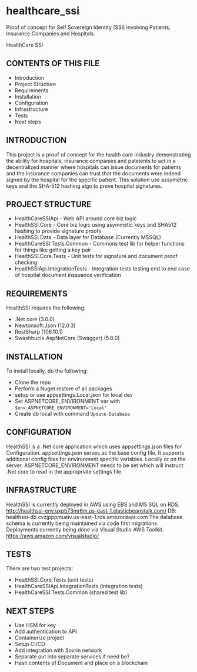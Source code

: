 # healthcare_ssi
Proof of concept for Self Sovereign Identity (SSI) involving Patients, Insurance Companies and Hospitals.

HealthCare SSI

CONTENTS OF THIS FILE
---------------------
   
 * Introduction
 * Project Structure
 * Requirements
 * Installation
 * Configuration
 * Infrastructure
 * Tests
 * Next steps

 INTRODUCTION
------------

This project is a proof of concept for the health care industry
demonstrating the ability for hospitals, insurance companies 
and pateients to act in a decentralized manner where hospitals
can issue documents for patients and the insurance companies 
can trust that the documents were indeed signed by the hospital
for the specific patient. This solution use assymetric keys
and the SHA-512 hashing algo to prove hospital signatures.

 PROJECT STRUCTURE
------------

* HealthCareSSIApi - Web API around core biz logic
* HealthSSI.Core - Core biz logic using asymmetic keys and SHA512 hashing to provide signature proofs
* HealthSSI.Data - Data layer for Database (Currently MSSQL)
* HealthCareSSI.Tests.Common - Commons test lib for helper functions for things like getting a key pair
* HealthSSI.Core.Tests - Unit tests for signature and document proof checking
* HealthSSIApi.IntegrationTests - Integration tests testing end to end case of hospital document inssuance verification

 REQUIREMENTS
------------

HealthSSI requires the following:
* .Net core (3.0.0)
* Newtonsoft.Json (12.0.3)
* RestSharp (106.10.1)
* Swashbucle.AspNetCore (Swagger) (5.0.0)

 INSTALLATION
------------

To install locally, do the following:
* Clone the repo
* Perform a Nuget restore of all packages
* setup or use appsettings.Local.json for local dev
* Set ASPNETCORE_ENVIRONMENT var with `$env:ASPNETCORE_ENVIRONMENT='Local'`
* Create db local with command `Update-Database`

 CONFIGURATION
------------

HealthSSI is a .Net core application which uses appsettings.json files
for Configuration. appsettings.json serves as the base config file. It 
supports additional config files for environment specific variables.
Locally or on the server, ASPNETCORE_ENVIRONMENT needs to be set 
which will instruct .Net core to read in the appropriate settings file.

 INFRASTRUCTURE
------------

HealthSSI is currently deployed in AWS using EBS and MS SQL on RDS. 
http://healthssi-env.uxpb73mr6m.us-east-1.elasticbeanstalk.com/
DB: healthssi-db.cvzjpppmueiv.us-east-1.rds.amazonaws.com
The database schema is currently being maintained via code first migrations.
Deployments currently being done via Visual Studio AWS Toolkit.
https://aws.amazon.com/visualstudio/

 TESTS
------------

There are two test projects: 
* HealthSSI.Core.Tests (unit tests)
* HealthCareSSIApi.IntegrationTests (integration tests)
* HealthCareSSI.Tests.Common (shared test lib)

 NEXT STEPS
------------

* Use HSM for key 
* Add authentication to API
* Containerize project
* Setup CI/CD
* Add integration with Sovrin network
* Separate out into separate services if need be?
* Hash contents of Document and place on a blockchain

